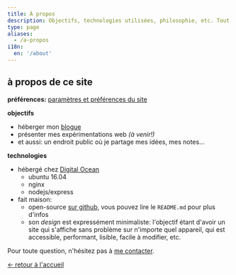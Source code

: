 ```yaml
---
title: À propos
description: Objectifs, technologies utilisées, philosophie, etc. Tout ce qui est en rapport avec le site devrait être mentionné dans cette page.
type: page
aliases:
  - /a-propos
i18n:
  en: '/about'
---
```


## à propos de ce site

**préférences:** <a href="/fr/aide" data-component="emit" data-event="SHOW_BOX_HELP" data-no-transition>paramètres et préférences du site</a>

**objectifs**

- héberger mon [blogue](/fr/blogue)
- présenter mes expérimentations web *(à venir!)*
- et aussi: un endroit public où je partage mes idées, mes notes...

**technologies**

- hébergé chez <a href="https://www.digitalocean.com" target="_blank" rel="noopener noreferrer">Digital Ocean</a>
  - ubuntu 16.04
  - nginx
  - nodejs/express
- fait maison:
  - open-source <a href="https://github.com/hexanal/fredmercy-blog" target="_blank" rel="noopener noreferrer">sur github</a>, vous pouvez lire le `README.md` pour plus d'infos
  - son _design_ est expressément minimaliste: l'objectif étant d'avoir un site qui s'affiche sans problème sur n'importe quel appareil, qui est accessible, performant, lisible, facile à modifier, etc.

Pour toute question, n'hésitez pas à [me contacter](mailto:hello@fredmercy.ca).

<a href="/fr" class="button">← retour à l'accueil</a>

